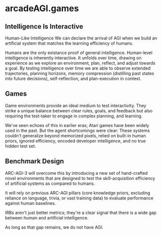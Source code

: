 # arcadeAGI.games

## Intelligence Is Interactive

Human-Like Intelligence
We can declare the arrival of AGI when we build an artificial system that matches the learning efficiency of humans.

Humans are the only existance proof of general intelligence. Human-level intelligence is inherently interactive. It unfolds over time, drawing on experience as we explore an environment, plan, reflect, and adjust towards a goal. By testing intelligence over time we are able to observe extended trajectories, planning horizons, memory compression (distilling past states into future decisions), self-reflection, and plan-execution in context.

## Games

Game environments provide an ideal medium to test interactivity. They strike a unique balance between clear rules, goals, and feedback but also requiring the test-taker to engage in complex planning, and learning.

We've seen echoes of this in earlier eras; Atari games have been widely used in the past. But the agent shortcomings were clear: These systems couldn't generalize beyond memorized pixels, relied on built-in human priors, ignored efficiency, encoded developer intelligence, and no true hidden test set.

## Benchmark Design

ARC-AGI-3 will overcome this by introducing a new set of hand-crafted novel environments that are designed to test the skill-acquisition efficiency of artificial systems as compared to humans.

It will rely on previous ARC-AGI pillars (core knowledge priors, excluding reliance on language, trivia, or vast training data) to evaluate performance against human baselines.

IRBs aren't just better metrics; they're a clear signal that there is a wide gap between human and artificial intelligence.

As long as that gap remains, we do not have AGI.

